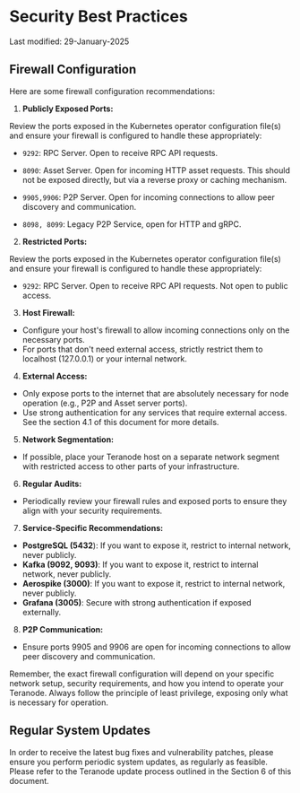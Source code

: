 # Security Best Practices

Last modified: 29-January-2025

## Firewall Configuration


Here are some firewall configuration recommendations:


1. **Publicly Exposed Ports:**

Review the ports exposed in the Kubernetes operator configuration file(s) and ensure your firewall is configured to handle these appropriately:
- `9292`: RPC Server. Open to receive RPC API requests.

- `8090`: Asset Server. Open for incoming HTTP asset requests. This should not be exposed directly, but via a reverse proxy or caching mechanism.

- `9905,9906`:  P2P Server. Open for incoming connections to allow peer discovery and communication.

- `8098, 8099`:  Legacy P2P Service, open for HTTP and gRPC.

2. **Restricted Ports:**

Review the ports exposed in the Kubernetes operator configuration file(s) and ensure your firewall is configured to handle these appropriately:
- `9292`: RPC Server. Open to receive RPC API requests. Not open to public access.

3. **Host Firewall:**

- Configure your host's firewall to allow incoming connections only on the necessary ports.
- For ports that don't need external access, strictly restrict them to localhost (127.0.0.1) or your internal network.


4. **External Access:**

- Only expose ports to the internet that are absolutely necessary for node operation (e.g., P2P and Asset server ports).
- Use strong authentication for any services that require external access. See the section 4.1 of this document for more details.

5. **Network Segmentation:**

- If possible, place your Teranode host on a separate network segment with restricted access to other parts of your infrastructure.



6. **Regular Audits:**

- Periodically review your firewall rules and exposed ports to ensure they align with your security requirements.



7. **Service-Specific Recommendations:**

- **PostgreSQL (5432**): If you want to expose it, restrict to internal network, never publicly.
- **Kafka (9092, 9093)**: If you want to expose it, restrict to internal network, never publicly.
- **Aerospike (3000)**: If you want to expose it, restrict to internal network, never publicly.
- **Grafana (3005)**: Secure with strong authentication if exposed externally.



8. **P2P Communication:**

- Ensure ports 9905 and 9906 are open for incoming connections to allow peer discovery and communication.



Remember, the exact firewall configuration will depend on your specific network setup, security requirements, and how you intend to operate your Teranode. Always follow the principle of least privilege, exposing only what is necessary for operation.




## Regular System Updates



In order to receive the latest bug fixes and vulnerability patches, please ensure you perform periodic system updates, as regularly as feasible. Please refer to the Teranode update process outlined in the Section 6 of this document.
